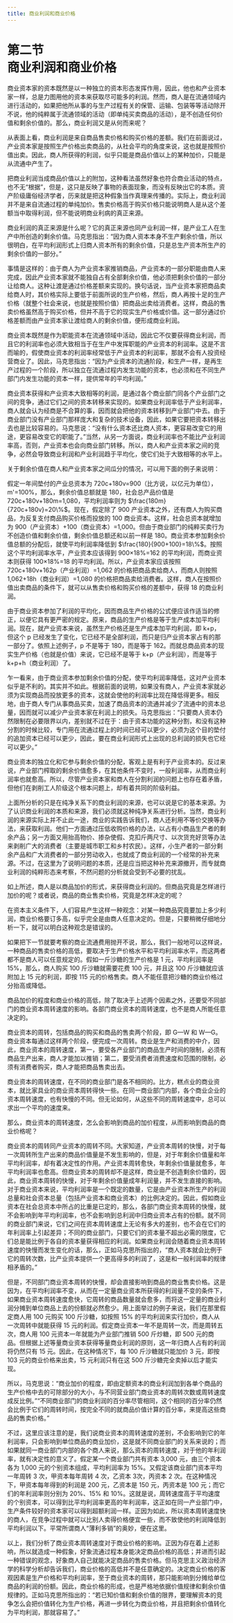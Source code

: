 ```yaml
---
title: 商业利润和商业价格
---
```


# 第二节<br>**商业利润&ZeroWidthSpace;和商业价格**

商业资本家的资本既然是以一种独立的资本形态发挥作用，因此，他也和产业资本家一样，总是力图用他的资本来获取尽可能多的利润。然而，商人是在流通领域内进行活动的，如果把他所从事的与生产过程有关的保管、运输、包装等等活动除开不说，他的纯粹属于流通领域的活动（即单纯买卖商品的活动），是不创造任何价值和剩余价值的。那么，商业利润又是从何而来呢？

从表面上看，商业利润是来自商品售卖价格和购买价格的差额。我们在前面说过，产业资本家是按照生产价格出卖商品的，从社会平均的角度来说，这也就是按照价值出卖。因此，商人所获得的利润，似乎只能是商品价值以上的某种加价，只能是从流通中产生了。

把商业利润当成商品价值以上的附加，这种看法虽然好象也符合商业活动的特点，也不无“根据”，但是，这只是反映了事物的表面现象，而没有反映出它的本质。资产阶级庸俗经济学者，历来就是把这种假象当作真理来传播的。实际上，商业利润并不是来自流通过程的单纯加价。售卖价格高于购买价格只能说明商人是从这个差额当中取得利润，但不能说明商业利病的真正来源。

商业利润的真正来源是什么呢？它的真正来源也同产业利润一样，是产业工人在生产中所创造的剩余价值。马克思指出：“因为商人资本本身不生产剩余价值，所以很明白，在平均利润形式上归商人资本所有的剩余价值，只是总生产资本所生产的剩余价值的一部分。”

事情是这样的：由于商人为产业资本家推销商品，产业资本的一部分职能由商人来完成，因此产业资本家就不能独自占有全部剩余价值，他必须把剩余价值的一部分让给商人。这种让渡是通过价格差额来实现的。换句话说，当产业资本家把商品卖给商人时，其价格实际上要低于前面所说的生产价格，然后，商人再按十足的生产价格（就整个社会来说，也就是按照价值）把商品出卖给消费者。这样，商品的售卖价格虽然高于购买价格，但并不高于它的现实生产价格或价值。这一部分通过价格差额而由产业资本家让渡给商人的剩余价值，便形成商业利润。

商业资本既然是作为职能资本在流通领域中活动，因此它不仅要获得商业利润，而且它的利润率也必须大致相当于在生产中发挥职能的产业资本的利润率。这是不言而喻的，假使商业资本的利润率经常低于产业资本的利润率，那就不会有人投资经营商业了。因此，马克思指出：“因为产业资本的流通阶段，和生产一样，是再生产过程的一个阶段，所以独立在流通过程内发生功能的资本，也必须和在不同生产部门内发生功能的资本一样，提供常年的平均利润。”

商业资本获得和产业资本大致相等的利润，是通过各个商业部门同各个产业部门之间的竞争，通过它们之间的资本转移来实现的。如果商业利润率低于产业利润率，商人就会认为经商是不合算的事，因而就会把他的资本转移到产业部门中去。由于商业部门没有产业部门那样庞大和复杂的技术设备，因此，如果它要把资本转移出去也是比较容易的。马克思说：“没有什么资本还比商人资本，更容易改变它的用途，更容易改变它的职能了。”当然，从另一方面说，商业利润率也不能比产业利润率高，否则，产业资本也会向商业部门转移。所以，商人和产业资本家之间的竞争，必然会导致商业利润和产业利润趋于平均化，使它们处于大致相等的水平上。

关于剩余价值在商人和产业资本家之间瓜分的情况，可以用下面的例子来说明：

假定一年间垫付的产业总资本为 720c+180v=900（比方说，以亿元为单位），m'=100%，那么，剩余价值总额就是 180，社会总产品价值是 720c+180v+180m=1,080，平均利润率则为 $\frac{180m}{720c+180v}=20\%$。现在，假定除了 900 产业资本之外，还有商人为购买商品，为反复支付商品购买价格而投放的 100 商业资本。这样，社会总资本就增加为 900（产业资本）+100（商业资本）=1,000。但由于商业部门的纯粹买卖行为不创造价值和剩余价值，剩余价值总额还和以前一样是 180。商业资本参加剩余价值总额的分配后，就使平均利润率降低到 $\frac{180}{900+100}=18\%$。按照这个平均利润率水平，产业资本应该得到 900×18%=162 的平均利润，而商业资本则获得 100×18%=18 的平均利润。所以，产业资本家应该按照 720c+180v+162p（产业利润）=1,062 的价格把商品卖给商人，而商人则按照 1,062+18h（商业利润）=1,080 的价格把商品卖给消费者。这样，商人在按照价值出卖商品的条件下，就可以从售卖价格和购买价格的差额中，获得 18 的商业利润。

由于商业资本参加了利润的平均化，因而商品生产价格的公式便应该作适当的修正，以便它具有更严密的规定。原来，商品的生产价格是等于生产成本加平均利润。现在，就产业资本来说，虽然生产价格还是生产成本加平均利润，即 k+p，但这个 p 已经发生了变化，它已经不是全部利润，而只是归产业资本家占有的那一部分了。依照上述例子，p 不是等于 180，而是等于 162。而就总商品资本的现实生产价格（也就是价值）来说，它已经不是等于 k+p（产业利润），而是等于 k+p+h（商业利润）了。

乍一看来，由于商业资本参加剩余价值的分配，使平均利润率降低，这对产业资本似乎是不利的。其实并不如此。根据前面的说明，如果没有商人，产业资本家就必须为实现商品而投放更多的资本，这就会使他的利润率比现在降低得更多。相反地，由于商人专门从事商品买卖，加速了商品资本的流通并减少了流通中的资本总量，因而就可以减少产业资本家在利润上的损失。马克思指出：“只要商人资本仍然限制在必要限界以内，差别就不过在于：由于资本功能的这种分割，和没有这种分割的时候比较，专门用在流通过程上的时间已经可以更少，必须为这个目的垫付的追加资本已经可以更少，因此，要在商业利润形式上出现的总利润的损失也它经可以更少。”

商业资本的独立化和它参与剩余价值的分配，客观上是有利于产业资本的。反过来说，产业部门榨取的剩余价值愈多，在其他条件不变时，一般利润率，从而商业利润率也就愈高。所以，尽管产业资本家和商人在分割利润的问题上也存在着矛盾，但他们在剥削工人阶级这个根本问题上，却有着共同的阶级利益。

上面所分析的只是在纯净关系下的商业利润的来源，也可以说是它的基本来源。为了认识商业利润的本质和来源，我们必须就这种纯净关系进行分析。当然，商业利润的来源实际上并不止此一途，商业的实践告诉我们，商人还利用不等价交换等办法，来获取利润。他们一方面通过压低收购价格的办法，以占有小商品生产者的剩余产品；另一方面又用抬高物价、掺杂使假、克扣斤两尺寸、以次货充好货等办法来剥削广大的消费者（主要是城市职工和乡村农民）。这样，小生产者的一部分剩余产品和广大消费者的一部分劳动收入，也就成了商业利润的一个经常的补充来源。不过，在这里为了说明问题的本质，还是应当把这种补充来源撤开，而专就商业利润的纯粹形态来考察，不然问题的分析就会受到不必要的扰乱。

如上所述，商人是以商品加价的形式，来获得商业利润的。但商品究竟是怎样进行加价的呢？或者说，商品的商业售卖价格，究竟是怎样决定的呢？

在资本主义条件下，人们容易产生这样一种观念：对某一种商品究竟要加上多少利润，商业价格要订多高，似乎完全是由商人任意决定的。但是，只要稍微仔细地分析一下，就可以明白这种观念是错误的。

如果把下一节就要考察的商业流通费用抛开不说，那么，我们一般地可以这样说，一种商品的售卖价格的高低，要取决于生产价格水平和平均利润率水平，而这两者都不是商人可以任意规定的。假如一斤沙糖的生产价格是 1 元，平均利润率是 15%，那么，商人购买 100 斤沙糖就需要花费 100 元，并且这 100 斤沙糖就应该附加上 15 元的利润，即按 115 元的价格售卖。商人不能任意把沙糖的商业价格过分抬高或降低。

商品加价的程度和商业价格的高低，除了取决于上述两个因素之外，还要受不同部门的商业资本周转速度的影响。各部门商业资本的周转速度，也不是商人所能任意决定的。

商业资本的周转，包括商品的购买和商品的售卖两个阶段，即 G—W 和 W—G。商业资本每通过这样两个阶段，便完成一次周转。商业是生产和消费的中介，因此，商业资本的周转速度，第一，要受各产业部门的商品生产时间的限制，必须有商品生产出来，商人才能加以推销；第二，要受消费者消费速度和范围的限制，必须有消费者购买，商人才能把商品售卖出去。

商业资本的周转速度，在不同的商业部门是各不相同的。比方，糕点业的商业资本，就比家具业的商业资本周转得快一些。在同一商业部门内部，各个商业企业的资本周转速度，也有快慢的不同。但无论如何，从这些不同的周转速度中，总可以求出一个平均的速度来。

那么，商业资本的周转速度，怎么会影响到商品的加价程度，从而影响到商品的商业价格呢？

商业资本的周转同产业资本的周转不同。大家知道，产业资本周转的快慢，对于每一次周转所生产出来的商品价值量是不发生影响的，但是，对于年剩余价值量和年平均利润率，却有着决定性的作用。产业资本周转愈快，年剩余价值量就愈多，年平均利润率也愈高。但商业资本的周转却不是这样，商业是不创造剩余价值的，因此，商业资本周转的快慢，对于年剩余价值量成年利润量，并不发生直接的影响。对于商业资本来说，平均利润率是一个既定的数量，它是由产业资本所生产的利润总量和社会资本总量（包括产业资本和商业资本）的比例决定的。因此，假如商业资本在社会总资本中所占的比重是已定的，那么，各部门商业资本周转的快慢，就不会影响到年平均利润率，也不会影响到总利润中归商业资本占有的份额。就不同的商业部门来说，它们之间在资本周转速度上无论有多大的差别，也不会在它们的年利润率上引起差异；不同的商业部门，只要它们的资本量不超出必需的限度，它们总是能比例于各自的资本量获得相应的利润。如果商业利润会随着商业资本周转速度的快慢而发生变化的话，那么，正如马克思所指出的，“商人资本就会比例于它的周转次数，比产业资本提供一个更高得多的利润了，这是和一般利润率的规律相矛盾的。”

但是，不同部门商业资本周转的快慢，却会直接影响到商品的商业售卖价格。这是因为，在平均利润率不变，从而在一定量商业资本所获得的利润量不变的条件下，如果商业资本周转速度愈快，它周转的商品数量就会愈多，而将这一定量的商业利润分摊到单位商品上去的份额就必然愈少。用上面举过的例子来说，我们在那里假定商人用 100 元购买 100 斤沙糖，如按照 15% 的平均利润来实行加价，商人从一次周转中就能获得 15 元的利润。假定商业资本一年不是周转一次，而是周转五次，商人用 100 元资本一年就能为产业部门推销 500 斤炒糖，即 500 元的商品。但根据上述等量商业资本获得等量商业利润的原则，这一年归商人占有的利润将仍然只有 15 元。因此，在这种情况下，每 100 斤沙糖就只能加价 3 元，即按 103 元的商业价格来出卖，15 元利润只有在这 500 斤沙糖完全卖掉以后才能实现。

所以，马克思说：“商业加价的程度，即由定额资本的商业利润加到各单个商品的生产价格中去的可除部分的大小，与不同营业部门商业资本的周转次数或周转速度成反比例。”“不同商业部门的商业利润的百分率尽管相同，这个相同的百分率仍然会比例于它们的周转时间，按完全不同的就商品价值计算的百分率，来提高这些商品的售卖价格。”

不过，这里应该注意的是，我们说商业资本的周转速度的差别，不会影响到它的年利润率，只会影响到单位商品的商业加价，这是就不同商业部门的关系来说的；而如果就同一商业部门内部的各个商人来说，那么资本的周转速度，对于他的年利润率，就有决定性的意义了。假定某一个商业部门共有资本 3,000 元，由三个资本各为 1,000 元的个别资本组成，平均利润率为 15%。又假定该商业部门资本平均一年周转 3 次，甲资本每年周转 4 次，乙资本 3次，丙资本 2 次。在这种情况下，甲资本每年得到的利润是 200 元，乙资本是 150 元，丙资本是 100 元；而它们的年利润率则分别为 20%、15% 和 10%。这就是说，周转速度高于平均速度的个别资本，可以得到比平均利润率更高的年利润率，这正如在同一产业部门中，生产条件较好的资本家可以得到超额利润一样。正因为如此，所以资本周转速度快的商人，在竞争过程中就可以比别人卖得价格便宜一些，而不致使他的利润降低到平均利润以下。平常所谓商人“薄利多销”的奥妙，便在这里。

以上，我们分析了商业资本周转速度对于商业价格的影响。正因为存在着上述影响，所以就造成一种假象，好象流通过程本身能决定商品价格的高低；并进而引起一种错误的观念，好象商人自己就能决定商品的售卖价格。但马克思主义政治经济学的科学分析却告诉我们，商业价格的高低并不是任意确定的。决定商业价格的客观因素是生产价格和平均利润率，至于商业资本的周转，那只能影响到分摊给单位商品的利润的份额。因此，商业价格的形成，也是严格地依据价值规律和剩余价值规律的。正如马克思所指出的：“若已知价值和剩余价值的限界，要理解资本的竞争怎么会把价值转化为生产价格，再进一步转化为商业价格，并且把剩余价值转化为平均利润，那就容易了。”